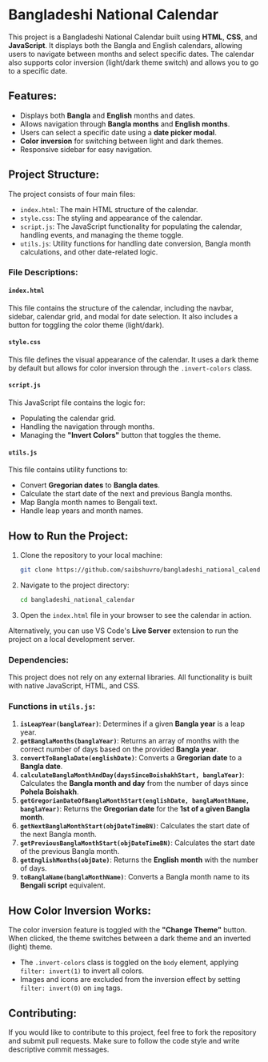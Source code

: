 
# Bangladeshi National Calendar

This project is a Bangladeshi National Calendar built using **HTML**, **CSS**, and **JavaScript**. It displays both the Bangla and English calendars, allowing users to navigate between months and select specific dates. The calendar also supports color inversion (light/dark theme switch) and allows you to go to a specific date.

## Features:
- Displays both **Bangla** and **English** months and dates.
- Allows navigation through **Bangla months** and **English months**.
- Users can select a specific date using a **date picker modal**.
- **Color inversion** for switching between light and dark themes.
- Responsive sidebar for easy navigation.

## Project Structure:
The project consists of four main files:

- `index.html`: The main HTML structure of the calendar.
- `style.css`: The styling and appearance of the calendar.
- `script.js`: The JavaScript functionality for populating the calendar, handling events, and managing the theme toggle.
- `utils.js`: Utility functions for handling date conversion, Bangla month calculations, and other date-related logic.

### File Descriptions:

#### `index.html`
This file contains the structure of the calendar, including the navbar, sidebar, calendar grid, and modal for date selection. It also includes a button for toggling the color theme (light/dark).

#### `style.css`
This file defines the visual appearance of the calendar. It uses a dark theme by default but allows for color inversion through the `.invert-colors` class.

#### `script.js`
This JavaScript file contains the logic for:
- Populating the calendar grid.
- Handling the navigation through months.
- Managing the **"Invert Colors"** button that toggles the theme.

#### `utils.js`
This file contains utility functions to:
- Convert **Gregorian dates** to **Bangla dates**.
- Calculate the start date of the next and previous Bangla months.
- Map Bangla month names to Bengali text.
- Handle leap years and month names.

## How to Run the Project:

1. Clone the repository to your local machine:
   ```bash
   git clone https://github.com/saibshuvro/bangladeshi_national_calendar.git
   ```

2. Navigate to the project directory:
   ```bash
   cd bangladeshi_national_calendar
   ```

3. Open the `index.html` file in your browser to see the calendar in action.

Alternatively, you can use VS Code's **Live Server** extension to run the project on a local development server.

### Dependencies:
This project does not rely on any external libraries. All functionality is built with native JavaScript, HTML, and CSS.

### Functions in `utils.js`:
1. **`isLeapYear(banglaYear)`**: Determines if a given **Bangla year** is a leap year.
2. **`getBanglaMonths(banglaYear)`**: Returns an array of months with the correct number of days based on the provided **Bangla year**.
3. **`convertToBanglaDate(englishDate)`**: Converts a **Gregorian date** to a **Bangla date**.
4. **`calculateBanglaMonthAndDay(daysSinceBoishakhStart, banglaYear)`**: Calculates the **Bangla month and day** from the number of days since **Pohela Boishakh**.
5. **`getGregorianDateOfBanglaMonthStart(englishDate, banglaMonthName, banglaYear)`**: Returns the **Gregorian date** for the **1st of a given Bangla month**.
6. **`getNextBanglaMonthStart(objDateTimeBN)`**: Calculates the start date of the next Bangla month.
7. **`getPreviousBanglaMonthStart(objDateTimeBN)`**: Calculates the start date of the previous Bangla month.
8. **`getEnglishMonths(objDate)`**: Returns the **English month** with the number of days.
9. **`toBanglaName(banglaMonthName)`**: Converts a Bangla month name to its **Bengali script** equivalent.

## How Color Inversion Works:
The color inversion feature is toggled with the **"Change Theme"** button. When clicked, the theme switches between a dark theme and an inverted (light) theme.

- The `.invert-colors` class is toggled on the `body` element, applying `filter: invert(1)` to invert all colors.
- Images and icons are excluded from the inversion effect by setting `filter: invert(0)` on `img` tags.

## Contributing:
If you would like to contribute to this project, feel free to fork the repository and submit pull requests. Make sure to follow the code style and write descriptive commit messages.

